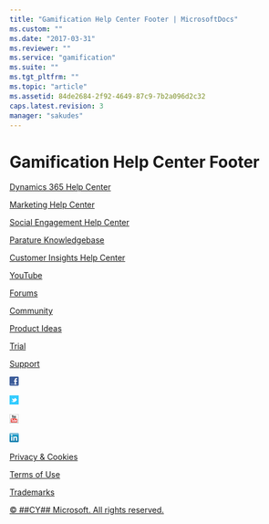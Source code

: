 ```yaml
---
title: "Gamification Help Center Footer | MicrosoftDocs"
ms.custom: ""
ms.date: "2017-03-31"
ms.reviewer: ""
ms.service: "gamification"
ms.suite: ""
ms.tgt_pltfrm: ""
ms.topic: "article"
ms.assetid: 84de2684-2f92-4649-87c9-7b2a096d2c32
caps.latest.revision: 3
manager: "sakudes"
---
```

# Gamification Help Center Footer
<a name="column1"></a> [Dynamics 365 Help Center](http://go.microsoft.com/fwlink/p/?LinkId=394323)  
  
 [Marketing Help Center](http://go.microsoft.com/fwlink/p/?LinkId=394324)  
  
 [Social Engagement Help Center](http://go.microsoft.com/fwlink/p/?LinkId=394325)  
  
 [Parature Knowledgebase](http://go.microsoft.com/fwlink/p/?LinkId=526627)  
  
 [Customer Insights Help Center](http://go.microsoft.com/fwlink/p/?LinkId=824625)  
  
<a name="column2"></a> [YouTube](http://go.microsoft.com/fwlink/p/?LinkId=825366)  
  
 [Forums](http://go.microsoft.com/fwlink/p/?LinkId=825367)  
  
 [Community](http://go.microsoft.com/fwlink/p/?LinkID=825368)  
  
<a name="column3"></a> [Product Ideas](http://go.microsoft.com/fwlink/p/?LinkID=325003)  
  
 [Trial](http://go.microsoft.com/fwlink/p/?LinkID=824626)  
  
 [Support](http://go.microsoft.com/fwlink/p/?LinkId=394391)  
  
<a name="lowerLinks"></a> [![Facebook symbol](../gamification/media/facebookicon.png "Facebook symbol")](http://go.microsoft.com/fwlink/p/?LinkID=324998)  
  
 [![Twitter symbol](../gamification/media/twittericon.png "Twitter symbol")](http://go.microsoft.com/fwlink/p/?LinkID=324999)  
  
 [![YouTube symbol](../gamification/media/youtubeicon.png "YouTube symbol")](http://go.microsoft.com/fwlink/p/?LinkId=400720)  
  
 [![LinkedIn symbol](../gamification/media/linkedinicon.png "LinkedIn symbol")](http://go.microsoft.com/fwlink/p/?LinkID=325000)  
  
 [Privacy & Cookies](http://go.microsoft.com/fwlink/p/?LinkID=271658)  
  
 [Terms of Use](http://go.microsoft.com/fwlink/p/?LinkID=271660)  
  
 [Trademarks](http://go.microsoft.com/fwlink/p/?LinkID=276853)  
  
 [© ##CY## Microsoft. All rights reserved.](http://go.microsoft.com/fwlink/p/?LinkID=271661)